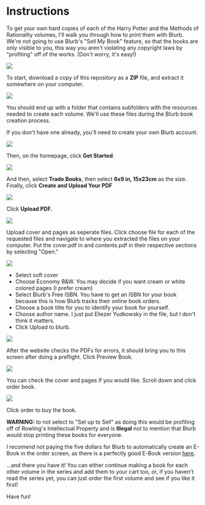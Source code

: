 
# Instructions

To get your own hard copies of each of the Harry Potter and the Methods of Rationality volumes, I'll walk you through how to print them with Blurb. We're not going to use Blurb's "Sell My Book" feature, so that the books are only visible to you, this way you aren't violating any copyright laws by "profiting" off of the works. (Don't worry, it's easy!)

![](Miscellaneous/step-1.png)

To start, download a copy of this repository as a **ZIP** file, and extract it somewhere on your computer.

![](Miscellaneous/step-2.png)

You should end up with a folder that contains subfolders with the resources needed to create each volume. We'll use these files during the Blurb book creation process.

If you don't have one already, you'll need to create your own Blurb account.

![](Miscellaneous/step-3.png)

Then, on the homepage, click **Get Started**.

![](Miscellaneous/step-4.png)

And then, select **Trade Books**, then select **6x9 in, 15x23cm** as the size. Finally, click **Create and Upload Your PDF**

![](Miscellaneous/step-5.png)

Click **Upload PDF.**

![](Miscellaneous/step-6.png)

Upload cover and pages as seperate files. Click choose file for each of the requested files and navigate to where you extracted the files on your computer. Put the cover.pdf in and contents.pdf in their respective sections by selecting "Open."

![](Miscellaneous/step-7.png)

- Select soft cover
- Choose Economy B&W. You may decide if you want cream or white colored pages (I prefer cream)
- Select Blurb's Free ISBN. You have to get an ISBN for your book because this is how Blurb tracks their online book orders.
- Choose a book title for you to identify your book for yourself.
- Choose author name. I just put Eliezer Yudkowsky in the file, but I don't think it matters.
- Click Upload to blurb.

![](Miscellaneous/step-8.png)

After the website checks the PDFs for errors, it should bring you to this screen after doing a preflight.
Click Preview Book.

![](Miscellaneous/step-9.png)

You can check the cover and pages if you would like.
Scroll down and click order book.

![](Miscellaneous/step-10.png)

Click order to buy the book. 

**WARNING:** to not select to "Set up to Sell" as doing this would be profiting off of Rowling's Intellectual Property and is **Illegal** not to mention that Blurb would stop printing these books for everyone.

I recomend not paying the five dollars for Blurb to automatically create an E-Book in the order screen, as there is a perfectly good E-Book version [here](http://hpmor.com/).


...and there you have it! You can either continue making a book for each other volume in the series and add them to your cart too, or, if you haven't read the series yet, you can just order the first volume and see if you like it first!

Have fun!
